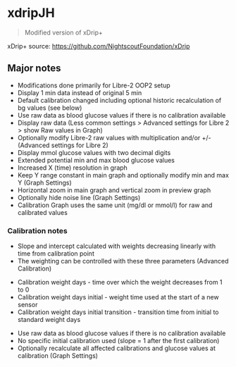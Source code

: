 # xdripJH
> Modified version of xDrip+

 xDrip+ source: https://github.com/NightscoutFoundation/xDrip

## Major notes
* Modifications done primarily for Libre-2 OOP2 setup
* Display 1 min data instead of original 5 min
* Default calibration changed including optional historic recalculation of bg values (see below)
* Use raw data as blood glucose values if there is no calibration available
* Display raw data (Less common settings > Advanced settings for Libre 2 > show Raw values in Graph)
* Optionally modify Libre-2 raw values with multiplication and/or +/- (Advanced settings for Libre 2)
* Display mmol glucose values with two decimal digits
* Extended potential min and max blood glucose values
* Increased X (time) resolution in graph
* Keep Y range constant in main graph and optionally modify min and max Y (Graph Settings)
* Horizontal zoom in main graph and vertical zoom in preview graph
* Optionally hide noise line (Graph Settings)
* Calibration Graph uses the same unit (mg/dl or mmol/l) for raw and calibrated values

### Calibration notes
* Slope and intercept calculated with weights decreasing linearly with time from calibration point
* The weighting can be controlled with these three parameters (Advanced Calibration)
 - Calibration weight days - time over which the weight decreases from 1 to 0
 - Calibration weight days initial - weight time used at the start of a new sensor
 - Calibration weight days initial transition - transition time from initial to standard weight days
* Use raw data as blood glucose values if there is no calibration available
* No specific initial calibration used (slope = 1 after the first calibration)
* Optionally recalculate all affected calibrations and glucose values at calibration (Graph Settings)
